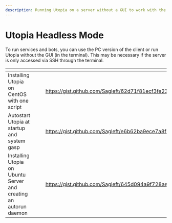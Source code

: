 ```yaml
---
description: Running Utopia on a server without a GUI to work with the API
---
```


# Utopia Headless Mode

To run services and bots, you can use the PC version of the client or run Utopia without the GUI (in the terminal). This may be necessary if the server is only accessed via SSH through the terminal.

<table data-view="cards"><thead><tr><th></th><th></th><th></th><th data-hidden data-card-target data-type="content-ref"></th><th data-hidden data-card-cover data-type="files"></th></tr></thead><tbody><tr><td>Installing Utopia on CentOS with one script</td><td></td><td></td><td><a href="https://gist.github.com/Sagleft/62d71f81ecf3fe23dce624fe182669cb">https://gist.github.com/Sagleft/62d71f81ecf3fe23dce624fe182669cb</a></td><td><a href="../.gitbook/assets/centos (1).jpg">centos (1).jpg</a></td></tr><tr><td>Autostart Utopia at startup and system gasp</td><td></td><td></td><td><a href="https://gist.github.com/Sagleft/e6b62ba9ece7a8fb24454b603ddab0c7">https://gist.github.com/Sagleft/e6b62ba9ece7a8fb24454b603ddab0c7</a></td><td><a href="../.gitbook/assets/drones.jpg">drones.jpg</a></td></tr><tr><td>Installing Utopia on Ubuntu Server and creating an autorun daemon</td><td></td><td></td><td><a href="https://gist.github.com/Sagleft/645d094a9f728ae63480347c843b9b11">https://gist.github.com/Sagleft/645d094a9f728ae63480347c843b9b11</a></td><td><a href="../.gitbook/assets/linux2 (1).jpg">linux2 (1).jpg</a></td></tr></tbody></table>
